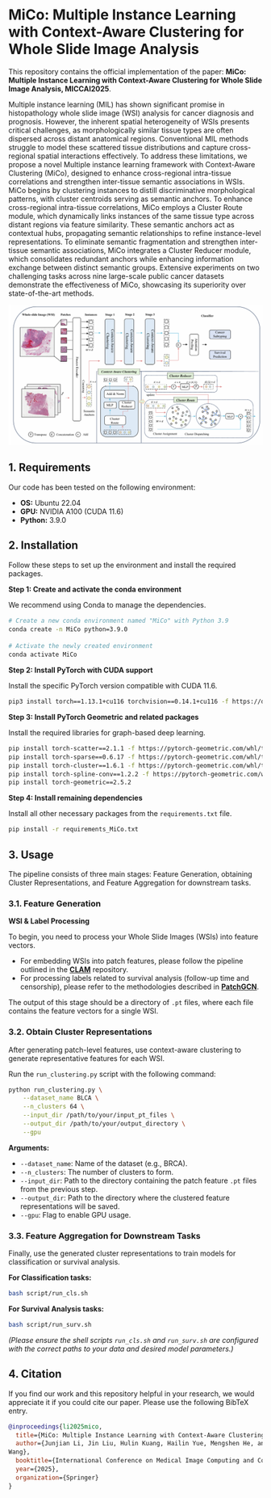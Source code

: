 # MiCo: Multiple Instance Learning with Context-Aware Clustering for Whole Slide Image Analysis

This repository contains the official implementation of the paper: **MiCo: Multiple Instance Learning with Context-Aware Clustering for Whole Slide Image Analysis, MICCAI2025**.

[](https://www.google.com/search?q=%23) [](https://www.google.com/search?q=%23) Multiple instance learning (MIL) has shown significant promise in histopathology whole slide image (WSI) analysis for cancer diagnosis and prognosis. However, the inherent spatial heterogeneity of WSIs presents critical challenges, as morphologically similar tissue types are often dispersed across distant anatomical regions. Conventional MIL methods struggle to model these scattered tissue distributions and capture cross-regional spatial interactions effectively. To address these limitations, we propose a novel Multiple instance learning framework with Context-Aware Clustering (MiCo), designed to enhance cross-regional intra-tissue correlations and strengthen inter-tissue semantic associations in WSIs. MiCo begins by clustering instances to distill discriminative morphological patterns, with cluster centroids serving as semantic anchors. To enhance cross-regional intra-tissue correlations, MiCo employs a Cluster Route module, which dynamically links instances of the same tissue type across distant regions via feature similarity. These semantic anchors act as contextual hubs, propagating semantic relationships to refine instance-level representations. To eliminate semantic fragmentation and strengthen inter-tissue semantic associations, MiCo integrates a Cluster Reducer module, which consolidates redundant anchors while enhancing information exchange between distinct semantic groups. Extensive experiments on two challenging tasks across nine large-scale public cancer datasets demonstrate the effectiveness of MiCo, showcasing its superiority over state-of-the-art methods.

![MiCo](./Fig/MiCo.png)

## 1\. Requirements

Our code has been tested on the following environment:

  - **OS:** Ubuntu 22.04
  - **GPU:** NVIDIA A100 (CUDA 11.6)
  - **Python:** 3.9.0

## 2\. Installation

Follow these steps to set up the environment and install the required packages.

**Step 1: Create and activate the conda environment**

We recommend using Conda to manage the dependencies.

```bash
# Create a new conda environment named "MiCo" with Python 3.9
conda create -n MiCo python=3.9.0

# Activate the newly created environment
conda activate MiCo
```

**Step 2: Install PyTorch with CUDA support**

Install the specific PyTorch version compatible with CUDA 11.6.

```bash
pip3 install torch==1.13.1+cu116 torchvision==0.14.1+cu116 -f https://download.pytorch.org/whl/cu116/torch_stable.html
```

**Step 3: Install PyTorch Geometric and related packages**

Install the required libraries for graph-based deep learning.

```bash
pip install torch-scatter==2.1.1 -f https://pytorch-geometric.com/whl/torch-1.13.1+cu116.html
pip install torch-sparse==0.6.17 -f https://pytorch-geometric.com/whl/torch-1.13.1+cu116.html
pip install torch-cluster==1.6.1 -f https://pytorch-geometric.com/whl/torch-1.13.1+cu116.html
pip install torch-spline-conv==1.2.2 -f https://pytorch-geometric.com/whl/torch-1.13.1+cu116.html
pip install torch-geometric==2.5.2
```

**Step 4: Install remaining dependencies**

Install all other necessary packages from the `requirements.txt` file.

```bash
pip install -r requirements_MiCo.txt
```

## 3\. Usage

The pipeline consists of three main stages: Feature Generation, obtaining Cluster Representations, and Feature Aggregation for downstream tasks.

### 3.1. Feature Generation

**WSI & Label Processing**

To begin, you need to process your Whole Slide Images (WSIs) into feature vectors.

  - For embedding WSIs into patch features, please follow the pipeline outlined in the **[CLAM](https://github.com/mahmoodlab/CLAM)** repository.
  - For processing labels related to survival analysis (follow-up time and censorship), please refer to the methodologies described in **[PatchGCN](https://github.com/mahmoodlab/Patch-GCN)**.

The output of this stage should be a directory of `.pt` files, where each file contains the feature vectors for a single WSI.

### 3.2. Obtain Cluster Representations

After generating patch-level features, use context-aware clustering to generate representative features for each WSI.

Run the `run_clustering.py` script with the following command:

```bash
python run_clustering.py \
    --dataset_name BLCA \
    --n_clusters 64 \
    --input_dir /path/to/your/input_pt_files \
    --output_dir /path/to/your/output_directory \
    --gpu
```

**Arguments:**

  - `--dataset_name`: Name of the dataset (e.g., BRCA).
  - `--n_clusters`: The number of clusters to form.
  - `--input_dir`: Path to the directory containing the patch feature `.pt` files from the previous step.
  - `--output_dir`: Path to the directory where the clustered feature representations will be saved.
  - `--gpu`: Flag to enable GPU usage.

### 3.3. Feature Aggregation for Downstream Tasks

Finally, use the generated cluster representations to train models for classification or survival analysis.

**For Classification tasks:**

```bash
bash script/run_cls.sh
```

**For Survival Analysis tasks:**

```bash
bash script/run_surv.sh
```

*(Please ensure the shell scripts `run_cls.sh` and `run_surv.sh` are configured with the correct paths to your data and desired model parameters.)*

## 4\. Citation

If you find our work and this repository helpful in your research, we would appreciate it if you could cite our paper. Please use the following BibTeX entry.
```bibtex
@inproceedings{li2025mico,
  title={MiCo: Multiple Instance Learning with Context-Aware Clustering for Whole Slide Image Analysis},
  author={Junjian Li, Jin Liu, Hulin Kuang, Hailin Yue, Mengshen He, and Jianxin
Wang},
  booktitle={International Conference on Medical Image Computing and Computer-Assisted Intervention},
  year={2025},
  organization={Springer}
}
```
